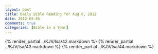 ```yaml
---
layout: post
title: Daily Bible Reading for Aug 6, 2012
date: 2012-08-06
comments: true
categories: [Bible in a Year]
---
```

{% render_partial ../KJV/Isa/42.markdown %}
{% render_partial ../KJV/Isa/43.markdown %}
{% render_partial ../KJV/Isa/44.markdown %}
